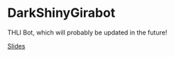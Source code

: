 # DarkShinyGirabot
THLI Bot, which will probably be updated in the future!

[Slides](https://docs.google.com/presentation/d/1ihy0-NQPWt5HTtlk5x7XkuFdesx17GeTJqSpy9c05wY/edit#slide=id.gac3884073b_4_0)
